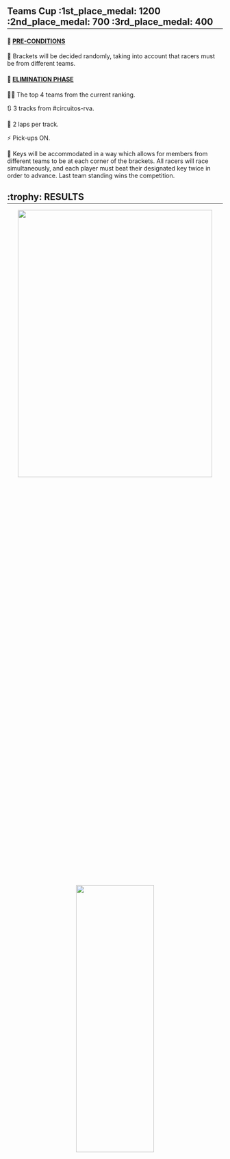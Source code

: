 <h2 style="margin-bottom: -0.7rem;"><b>Teams Cup</b> :1st_place_medal: 1200 :2nd_place_medal: 700 :3rd_place_medal: 400</h2>
<hr class="hr-light"/>

#### :construction: <u><b>PRE-CONDITIONS</b></u>

:slot_machine: Brackets will be decided randomly, taking into account that racers must be from different teams.

#### :construction: <u><b>ELIMINATION PHASE</b></u>

:man_pilot: The top 4 teams from the current ranking.

:arrows_clockwise: 3 tracks from #circuitos-rva.

:checkered_flag: 2 laps per track.

:zap: Pick-ups ON.

:game_die: Keys will be accommodated in a way which allows for members from different teams to be at each corner of the
brackets. All racers will race simultaneously, and each player must beat their designated key twice in order to advance.
Last team standing wins the competition.

<h2 style="margin-bottom: -0.7rem;">:trophy: <b>RESULTS</b></h2>
<hr class="hr-light"/>

<div align="center">
    <img src="{{ site.baseurl }}/assets/img/2020-2021/classes/amateur/teams-tm-brackets.png" style="height: 40%; width: 95%;" alt=""/>
    <br/><br/>
    <img src="{{ site.baseurl }}/assets/img/2020-2021/classes/amateur/teams-tm-final-podium.png" style="height: 40%; width: 60%;" alt=""/>
    <br/><br/>
</div>
